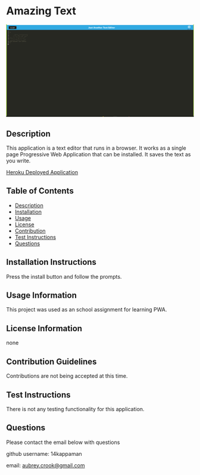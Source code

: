 # Amazing Text 
![screenshot](./AmazingText.png)

## Description

This application is a text editor that runs in a browser. It works as a single page Progressive Web Application that can be installed. It saves the text as you write. 

[Heroku Deployed Application](https://amazingtext.herokuapp.com/)

## Table of Contents

- [Description](#description)
- [Installation](#installation-instructions)
- [Usage](#usage-information)
- [License](#license-information)
- [Contribution](#contribution-guidelines)
- [Test Instructions](#test-instructions)
- [Questions](#questions)


## Installation Instructions

Press the install button and follow the prompts.

## Usage Information

This project was used as an school assignment for learning PWA. 

## License Information

none

## Contribution Guidelines

Contributions are not being accepted at this time.

## Test Instructions

There is not any testing functionality for this application.

## Questions 

Please contact the email below with questions

github username: 14kappaman

email: aubrey.crook@gmail.com